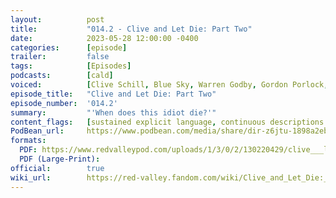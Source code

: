 ```yaml
---
layout:          post
title:           "014.2 - Clive and Let Die: Part Two"
date:            2023-05-28 12:00:00 -0400
categories:      [episode]
trailer:         false
tags:            [Episodes]
podcasts:        [cald]
voiced:          [Clive Schill, Blue Sky, Warren Godby, Gordon Porlock,]
episode_title:   "Clive and Let Die: Part Two"
episode_number:  '014.2'
summary:         "'When does this idiot die?'"
content_flags:   [sustained explicit language, continuous descriptions of violent, bloody death (not depicted), bloody injury in descriptive detail, choking described (not detailed), harm/slaughter of animals described, harm/slaughter by animals described, fall causing death described, radiation poisoning described, helicopter crash causing death described, impaling described, blunt force trauma described, starvation described (not in detail)]
PodBean_url:     https://www.podbean.com/media/share/dir-z6jtu-1898a2eb
formats: 
  PDF: https://www.redvalleypod.com/uploads/1/3/0/2/130220429/clive___let_die_pt_2_-_transcript.pdf
  PDF (Large-Print): 
official:        true
wiki_url:        https://red-valley.fandom.com/wiki/Clive_and_Let_Die:_Part_2
---
```

